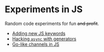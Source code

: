 # Experiments in JS

Random code experiments for fun ~~and profit~~.

- [Adding new JS keywords](/adding-new-keywords/)
- [Hacking `async` with generators](/async-generator-runtime/)
- [Go-like channels in JS](/go-channels/)